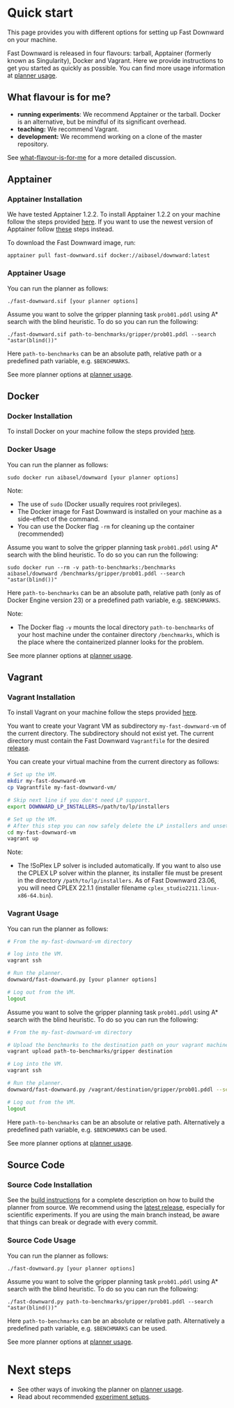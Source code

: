 # Quick start
This page provides you with different options for setting up Fast Downward on your machine. 

Fast Downward is released in four flavours: tarball, Apptainer (formerly
known as Singularity), Docker and Vagrant. Here we provide instructions
to get you started as quickly as possible. You can find more usage
information at [planner usage](planner-usage.md).

## What flavour is for me?

-   **running experiments**: We recommend Apptainer or the tarball.
    Docker is an alternative, but be mindful of its significant
    overhead.
-   **teaching:** We recommend Vagrant.
-   **development:** We recommend working on a clone of the master
    repository.

See [what-flavour-is-for-me](what-flavour-is-for-me.md) for a more
detailed discussion.

## Apptainer

### Apptainer Installation
We have tested Apptainer 1.2.2.
To install Apptainer 1.2.2 on your machine follow the steps provided [here](https://apptainer.org/docs/user/1.2/quick_start.html#quick-installation).
If you want to use the newest version of Apptainer follow [these](https://apptainer.org/docs/user/main/quick_start.html#installation) steps instead.

To download the Fast Downward image, run:

    apptainer pull fast-downward.sif docker://aibasel/downward:latest

### Apptainer Usage
You can run the planner as follows:

    ./fast-downward.sif [your planner options]

Assume you want to solve the gripper planning task `prob01.pddl` using A* search with the blind heuristic. To do so you can run the following:

    ./fast-downward.sif path-to-benchmarks/gripper/prob01.pddl --search "astar(blind())"

Here `path-to-benchmarks` can be an absolute path, relative path or a predefined path variable, e.g. `$BENCHMARKS`.

See more planner options at [planner usage](planner-usage.md).

## Docker

### Docker Installation
To install Docker on your machine follow the steps provided [here](https://docs.docker.com/get-docker/).

### Docker Usage
You can run the planner as follows:

    sudo docker run aibasel/downward [your planner options]

Note:

-   The use of `sudo` (Docker usually requires root privileges).
-   The Docker image for Fast Downward is installed on your machine as a side-effect of the command.
-   You can use the Docker flag `-rm` for cleaning up the container (recommended)

Assume you want to solve the gripper planning task `prob01.pddl` using A* search with the blind heuristic. To do so you can run the following:

    sudo docker run --rm -v path-to-benchmarks:/benchmarks aibasel/downward /benchmarks/gripper/prob01.pddl --search "astar(blind())"

Here `path-to-benchmarks` can be an absolute path, relative path (only as of Docker Engine version 23) or a predefined path variable, e.g. `$BENCHMARKS`.

Note:

-   The Docker flag `-v` mounts the local directory `path-to-benchmarks` of your host 
    machine under the container directory `/benchmarks`, which is the
    place where the containerized planner looks for the problem.

See more planner options at [planner usage](planner-usage.md).

## Vagrant

### Vagrant Installation
To install Vagrant on your machine follow the steps provided [here](https://developer.hashicorp.com/vagrant/install).

You want to create your Vagrant VM as subdirectory `my-fast-downward-vm` of the current directory. 
The subdirectory should not exist yet. The current directory must contain the Fast Downward `Vagrantfile` for
the desired [release](https://www.fast-downward.org/latest/releases).

You can create your virtual machine from the current directory as follows:

``` bash
# Set up the VM.
mkdir my-fast-downward-vm
cp Vagrantfile my-fast-downward-vm/

# Skip next line if you don't need LP support.
export DOWNWARD_LP_INSTALLERS=/path/to/lp/installers

# Set up the VM.
# After this step you can now safely delete the LP installers and unset the environment variable.
cd my-fast-downward-vm
vagrant up
```

Note:

-   The !SoPlex LP solver is included automatically. If you want to also
    use the CPLEX LP solver within the planner, its installer file must
    be present in the directory `/path/to/lp/installers`. As of Fast
    Downward 23.06, you will need CPLEX 22.1.1 (installer filename
    `cplex_studio2211.linux-x86-64.bin`). 

### Vagrant Usage
You can run the planner as follows:

``` bash
# From the my-fast-downward-vm directory

# log into the VM.
vagrant ssh

# Run the planner.
downward/fast-downward.py [your planner options]

# Log out from the VM.
logout
```

Assume you want to solve the gripper planning task `prob01.pddl` using A* search with the blind heuristic. To do so you can run the following:

``` bash
# From the my-fast-downward-vm directory 

# Upload the benchmarks to the destination path on your vagrant machine
vagrant upload path-to-benchmarks/gripper destination

# Log into the VM.
vagrant ssh

# Run the planner.
downward/fast-downward.py /vagrant/destination/gripper/prob01.pddl --search "astar(blind())"

# Log out from the VM.
logout
```

Here `path-to-benchmarks` can be an absolute or relative path. Alternatively a predefined path variable, e.g. `$BENCHMARKS` can be used.

See more planner options at [planner usage](planner-usage.md).

## Source Code

### Source Code Installation
See the [build
instructions](https://github.com/aibasel/downward/blob/main/BUILD.md)
for a complete description on how to build the planner from source. We
recommend using the [latest release](https://www.fast-downward.org/latest/releases), especially
for scientific experiments. If you are using the main branch instead, be
aware that things can break or degrade with every commit.

### Source Code Usage
You can run the planner as follows:

    ./fast-downward.py [your planner options]

Assume you want to solve the gripper planning task `prob01.pddl` using A* search with the blind heuristic. To do so you can run the following:

    ./fast-downward.py path-to-benchmarks/gripper/prob01.pddl --search "astar(blind())"

Here `path-to-benchmarks` can be an absolute or relative path. Alternatively a predefined path variable, e.g. `$BENCHMARKS` can be used.

See more planner options at [planner usage](planner-usage.md).


# Next steps

-   See other ways of invoking the planner on
    [planner usage](planner-usage.md).
-   Read about recommended [experiment
    setups](https://github.com/aibasel/downward#scientific-experiments).
